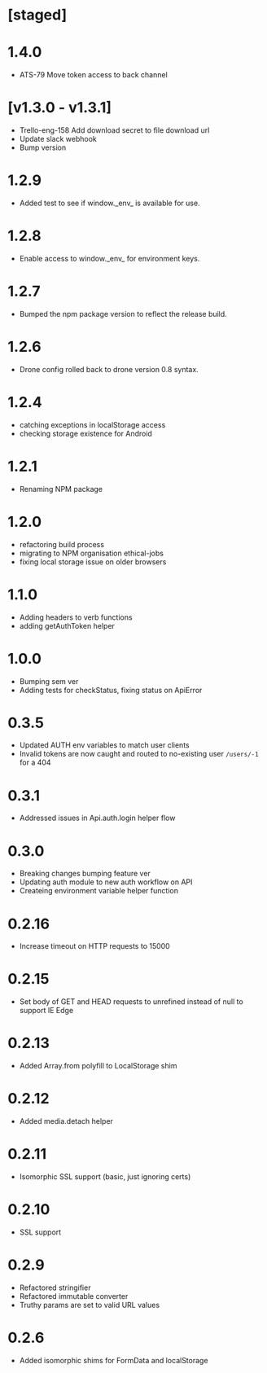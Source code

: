 # [staged]

# 1.4.0

- ATS-79 Move token access to back channel

# [v1.3.0 - v1.3.1]

- Trello-eng-158 Add download secret to file download url
- Update slack webhook
- Bump version

# 1.2.9

- Added test to see if window.\_env\_ is available for use.

# 1.2.8

- Enable access to window.\_env\_ for environment keys.

# 1.2.7

- Bumped the npm package version to reflect the release build.

# 1.2.6

- Drone config rolled back to drone version 0.8 syntax.

# 1.2.4

- catching exceptions in localStorage access
- checking storage existence for Android

# 1.2.1

- Renaming NPM package

# 1.2.0

- refactoring build process
- migrating to NPM organisation ethical-jobs
- fixing local storage issue on older browsers

# 1.1.0

- Adding headers to verb functions
- adding getAuthToken helper

# 1.0.0

- Bumping sem ver 
- Adding tests for checkStatus, fixing status on ApiError

# 0.3.5

- Updated AUTH env variables to match user clients
- Invalid tokens are now caught and routed to no-existing user `/users/-1` for a 404

# 0.3.1

- Addressed issues in Api.auth.login helper flow

# 0.3.0

- Breaking changes bumping feature ver
- Updating auth module to new auth workflow on API
- Createing environment variable helper function

# 0.2.16

- Increase timeout on HTTP requests to 15000

# 0.2.15

- Set body of GET and HEAD requests to unrefined instead of null to support IE Edge

# 0.2.13

- Added Array.from polyfill to LocalStorage shim 

# 0.2.12

- Added media.detach helper

# 0.2.11

- Isomorphic SSL support (basic, just ignoring certs)

# 0.2.10

- SSL support

# 0.2.9

- Refactored stringifier
- Refactored immutable converter
- Truthy params are set to valid URL values

# 0.2.6

- Added isomorphic shims for FormData and localStorage
